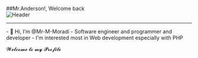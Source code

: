 ##Mr.Anderson!, Welcome back <br>
![Header](https://github.com/Mr-M-Moradi/Mr-M-Moradi/assets/167945263/5c0292d5-1a26-44f9-909f-8f54a05311bc)
<!--format link for img= [![imgAlt](img address)](imgLink) -->
<hr>
- 👋 Hi, I’m @Mr-M-Moradi
- Software engineer and programmer and developer
- I'm interested most in Web development especially with PHP 

𝓦𝓮𝓵𝓬𝓸𝓶𝓮 𝓽𝓸 𝓶𝔂 𝓟𝓻𝓸𝓯𝓲𝓵𝓮

